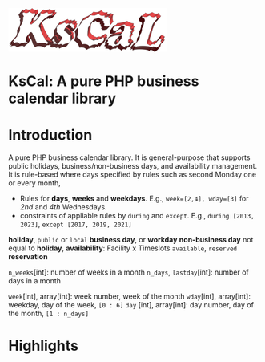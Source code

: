 ![Logo](kscal_sm.png)
# KsCal: A pure PHP business calendar library

# Introduction

A pure PHP business calendar library.  It is general-purpose that supports public holidays,  business/non-business days, and availability management. It is rule-based where days specified by rules such as second Monday one or every month, 

- Rules for **days**, **weeks** and **weekdays**.  E.g., `week=[2,4], wday=[3]` for *2nd* and *4th* Wednesdays.
- constraints of appliable rules by `during` and `except`.
E.g., `during [2013, 2023]`,  `except [2017, 2019, 2021]` 

**holiday**,  `public` or `local`
**business day**, or **workday**
**non-business day** not equal to **holiday**, 
**availability**: Facility x Timeslots `available`, `reserved` 
**reservation**

`n_weeks`[int]: number of weeks in a month
`n_days`, `lastday`[int]: number of days in a month

`week`[int], array[int]: week number, week of the month
`wday`[int], array[int]: weekday, day of the week, `[0 : 6]`
`day` [int], array[int]: day number, day of the month, `[1 : n_days]`



# Highlights
